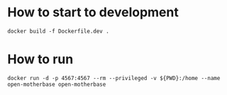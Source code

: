 # How to start to development
```
docker build -f Dockerfile.dev .
```

# How to run
```
docker run -d -p 4567:4567 --rm --privileged -v ${PWD}:/home --name open-motherbase open-motherbase
```

